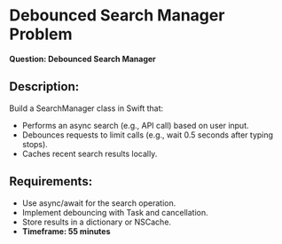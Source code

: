 # Debounced Search Manager Problem

**Question: Debounced Search Manager**

## Description:
Build a SearchManager class in Swift that:

- Performs an async search (e.g., API call) based on user input.  
- Debounces requests to limit calls (e.g., wait 0.5 seconds after typing stops).  
- Caches recent search results locally.

## Requirements:  
- Use async/await for the search operation.  
- Implement debouncing with Task and cancellation.  
- Store results in a dictionary or NSCache.  
- **Timeframe: 55 minutes**

